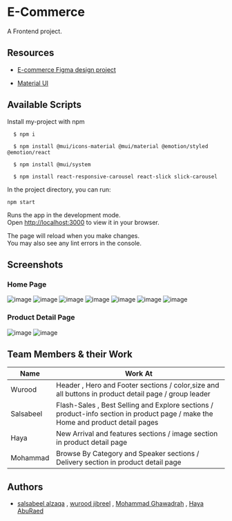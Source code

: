 # E-Commerce
A Frontend project.

## Resources

- [E-commerce Figma design project](https://www.figma.com/file/kBaK1AHo8q2CAHugcJ75kX/Full-E-Commerce-Website-UI-UX-Design-(Community)?node-id=1-3)

- [Material UI](https://mui.com/)

## Available Scripts

Install my-project with npm

```git
  $ npm i

  $ npm install @mui/icons-material @mui/material @emotion/styled @emotion/react

  $ npm install @mui/system

  $ npm install react-responsive-carousel react-slick slick-carousel
```

In the project directory, you can run:

`npm start`

Runs the app in the development mode.\
Open [http://localhost:3000](http://localhost:3000) to view it in your browser.

The page will reload when you make changes.\
You may also see any lint errors in the console.

## Screenshots

### Home Page

![image](https://user-images.githubusercontent.com/107882635/234616268-e24e7116-7e39-4b9d-9123-f7000cd70df3.png)
![image](https://user-images.githubusercontent.com/107882635/234616853-8f9daad2-33bb-4ffc-ab72-29e957663f80.png)
![image](https://user-images.githubusercontent.com/107882635/234617123-50cec805-f5a1-483d-93a7-4c7c575739de.png)
![image](https://user-images.githubusercontent.com/107882635/234617553-73214863-9a48-44b2-a89a-538847a197f0.png)
![image](https://user-images.githubusercontent.com/107882635/234619437-3011bb85-19a3-4d16-80d0-6de163da6794.png)
![image](https://user-images.githubusercontent.com/107882635/234618298-567c7937-2813-4080-bba5-1e6cdf652533.png)
![image](https://user-images.githubusercontent.com/107882635/234618755-95b7c9c1-a081-4a15-92e1-1e0dac898996.png)

### Product Detail Page

![image](https://user-images.githubusercontent.com/107882635/234619954-62622667-f2fd-4163-8bcf-b5aeefd40ef8.png)
![image](https://user-images.githubusercontent.com/107882635/234620077-5c628650-5f5f-4aa5-8aa7-bdca717b4310.png)


## Team Members & their Work

| Name             | Work At                                                                |
| ----------------- | ------------------------------------------------------------------ |
|Wurood| Header , Hero and Footer sections / color,size and all buttons in product detail page / group leader |
|Salsabeel |Flash-Sales , Best Selling and Explore sections / product-info section in product page / make the Home and product detail pages |
|Haya |New Arrival and features sections / image section in product detail page |
|Mohammad|Browse By Category and Speaker sections / Delivery section in product detail page |

## Authors

- [salsabeel alzaqa](https://www.github.com/salsabeel-alzaqa) , [wurood jibreel](https://github.com/wurood) , [Mohammad Ghawadrah](https://github.com/MohammadGhawadrah) , [Haya AbuRaed](https://github.com/HayaAbuRaed)
